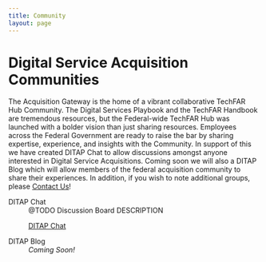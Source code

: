 ```yaml
---
title: Community
layout: page
---
```


<h1>Digital Service Acquisition Communities</h1>
The Acquisition Gateway is the home of a vibrant collaborative TechFAR Hub Community. The Digital Services Playbook and the TechFAR Handbook are tremendous resources, but the Federal-wide TechFAR Hub was launched with a bolder vision than just sharing resources. Employees across the Federal Government are ready to raise the bar by sharing expertise, experience, and insights with the Community. In support of this we have created DITAP Chat to allow discussions amongst anyone interested in Digital Service Acquisitions. Coming soon we will also a DITAP Blog which will allow members of the federal acquisition community to share their experiences. In addition, if you wish to note additional groups, please 
<a href="mailto:jmostowski@omb.eop.gov">Contact Us</a>!

<p>
<dl>
  <dt>DITAP Chat</dt>
  <dd>@TODO Discussion Board DESCRIPTION
    <dl>
      <dt><a href="http://stackoverflow.com/tour" target="_blank">DITAP Chat</a></dt>
    </dl>
  </dd>
  <dt>DITAP Blog</dt>
  <dd><em>Coming Soon!</em>
  <dl>
    </dl>
    </dd>
   </dl>
</p>   
    
